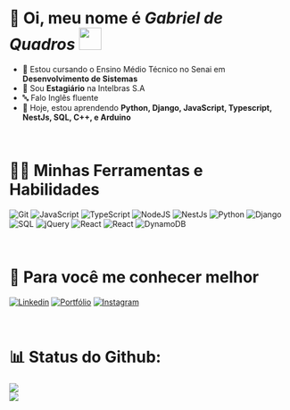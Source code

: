 # 👋 Oi, meu nome é ***Gabriel de Quadros*** <img src="images/Rotating_globe.gif" width="40">

- 🎒 Estou cursando o Ensino Médio Técnico no Senai em **Desenvolvimento de Sistemas** 
- 💼 Sou **Estagiário** na Intelbras S.A
- 🔤 Falo Inglês fluente
- 🔎 Hoje, estou aprendendo **Python, Django, JavaScript, Typescript, NestJs, SQL, C++, e Arduino**

<br>

# 👨‍💻 Minhas Ferramentas e Habilidades
<img alt="Git" src="https://img.shields.io/badge/-Git-F05032?style=flat-round&logo=git&logoColor=white" /> <img alt="JavaScript" src="https://img.shields.io/badge/-JavaScript-F0DB4F?style=flat-round&logo=javascript&logoColor=white"/> <img alt="TypeScript" src="https://img.shields.io/badge/-Typescript-1078D4?style=flat-round&logo=typescript&logoColor=white"> <img alt="NodeJS" src="https://img.shields.io/badge/-NodeJS-5B814B?style=flat-round&logo=Node.js&logoColor=white"> <img alt="NestJs" src="https://img.shields.io/badge/-NestJs-red?style=flat-round&logo=nestjs&logoColor=white"/> <img alt="Python" src="https://img.shields.io/badge/-Python-007ACC?style=flat-round&logo=python&logoColor=white"/> <img alt="Django" src="https://img.shields.io/badge/-Django-purple?style=flat-round&logo=django&logoColor=white"/> <img alt="SQL" src="https://img.shields.io/badge/-PostgreSQL-316192?style=flat-square&logo=postgresql&logoColor=white"> <img alt="jQuery" src="https://img.shields.io/badge/jQuery-0769AD?logo=jquery&logoColor=fff"> <img alt="React" src="https://img.shields.io/badge/-React-0078D4?style=flat-round&logo=react&logoColor=white"/> <img alt="React" src="https://img.shields.io/badge/-React Native-0078D4?style=flat-round&logo=react&logoColor=white"/> <img alt="DynamoDB" src="https://img.shields.io/badge/DynamoDB-4053D6?logo=amazondynamodb&logoColor=fff">

<br>

# 👊 Para você me conhecer melhor
<a href="https://www.linkedin.com/in/gabriel-de-quadros-teodoro-6a0187268/"><img alt="Linkedin" src="https://img.shields.io/badge/-Linkedin-0078D4?style=flat-round&logo=Linkedin&logoColor=white"></a> <a href="https://sites.google.com/estudante.sesisenai.org.br/portfoliocapa/in%C3%ADcio"><img alt="Portfólio" src="https://img.shields.io/badge/-Portf%C3%B3lio-3F488C?style=flat-round&logo=Google&Sites&logoColor=white"></a> <a href="https://www.instagram.com/gab.qteodoro/"><img alt="Instagram" src="https://img.shields.io/badge/-Instagram-DE40CB?style=flat-round&logo=instagram&logoColor=white"></a>

<br>

# 📊 Status do Github:
<img src="https://github-readme-stats.vercel.app/api/top-langs/?username=gabri3lquadr0s&theme=dark&hide_border=false&include_all_commits=true&count_private=false&layout=compact"><br>
<img src="https://github-readme-streak-stats.herokuapp.com/?user=gabri3lquadr0s&theme=dark&hide_border=false"><br>

